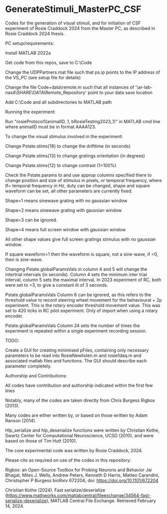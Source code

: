 # GenerateStimuli_MasterPC_CSF

Codes for the generation of visual stimuli, and for initiation of CSF experiment of Rosie Craddock 2024 from the Master PC, as described in Rosie Craddock 2024 thesis. 

PC setup/requirements: 

Install MATLAB 2022a

Get code from this repos, save to C:\\Code 

Change the UDPPartners.mat file such that ps.ip points to the IP address of the VS_PC (see setup file for details)

Change the file Code\+data\remote.m such that all instances of '\\ar-lab-nas4\SHARE\DATA\Remote_Repository' point to your data save location

Add C:\\Code and all subdirectories to MATLAB path

Running the experiment: 

Run "rosieProtocol1(animalID, 1, bRosieTesting2023_1)" in MATLAB cmd line where animalID must be in format AAAA123. 


To change the visual stimulus involved in the experiment:

Change Pstate.stims{18} to change the drifttime (in seconds)

Change Pstate.stims{13} to change gratings orientation (in degrees)

Change Pstate.stims{12} to change contrast (1=100%)

Check the Pstate.params to and use approp columns specified there to change position and size of stimulus in pixels, or temporal frequency, where tf= temporal frequency in Hz, duty can be changed, shape and square waveform can be set, all other parameters are currently fixed. 

Shape=1 means sinewave grating with no gaussian window 

Shape=2 means sinewave grating with gaussian window 

Shape=3 can be ignored. 

Shape=4 means full screen window with gaussian window

All other shape values give full screen gratings stimulus with no gaussian window.

If square waveform=1 then the waveform is square, not a sine-wave, if =0, then is sine-wave.

Changing Pstate.globalParamsVals in column 4 and 5 will change the intertrial intervals (in seconds). Column 4 sets the minimum inter trial interval, column 5 sets the maximal interval. In 2023 experiment of RC, both were set to =3, to give a constant iti of 3 seconds.

Pstate.globalParamsVals Column 6 can be ignored, as this refers to the threshold value to record steering wheel movement for the behavioural + 2p experiment. This is the rotary encoder threshold movement value. This was set to 420 ticks in RC pilot experiment. Only of import when using a rotary encoder.

Pstate.globalParamsVals Column 24 sets the number of times the experiment is repeated within a single experiment recording session. 

TODO: 

Create a GUI for creating minimised pFiles, containing only necessary parameters to be read into RosieNewlisten.m and rosie1daq.m and associated matlab files and functions. The GUI should describe each parameter completely. 


Authorship and Contributions: 

All codes have contribution and authorship indicated within the first few lines 

Notably, many of the codes are taken directly from Chris Burgess Rigbox (2013). 


Many codes are either written by, or based on those written by Adam Ranson (2014). 

Hlp_serialize and hlp_deserialize functions were written by Christian Kothe, Swartz Center for Computational Neuroscience, UCSD (2010), and were based on those of Tim Hutt (2010). 

The core experimental code was written by Rosie Craddock, 2024.


Please cite as required on use of the codes in this repository: 

Rigbox: an Open-Source Toolbox for Probing Neurons and Behavior
Jai Bhagat, Miles J. Wells, Andrew Peters, Kenneth D Harris, Matteo Carandini, Christopher P Burgess
bioRxiv 672204; doi: https://doi.org/10.1101/672204

Christian Kothe (2024). Fast serialize/deserialize (https://www.mathworks.com/matlabcentral/fileexchange/34564-fast-serialize-deserialize), MATLAB Central File Exchange. Retrieved February 14, 2024.



